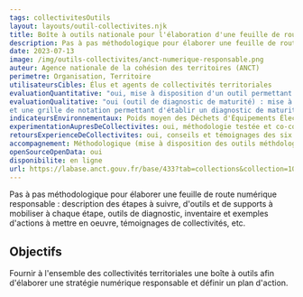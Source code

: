 ```yaml
---
tags: collectivitesOutils
layout: layouts/outil-collectivites.njk
title: Boîte à outils nationale pour l'élaboration d'une feuille de route numérique responsable
description: Pas à pas méthodologique pour élaborer une feuille de route numérique responsable
date: 2023-07-13
image: /img/outils-collectivites/anct-numerique-responsable.png
auteur: Agence nationale de la cohésion des territoires (ANCT)
perimetre: Organisation, Territoire
utilisateursCibles: Élus et agents de collectivités territoriales 
evaluationQuantitative: "oui, mise à disposition d'un outil permettant de réaliser un inventaire IT au sein d'une collectivité et effectuer une analyse quantitative de son parc informatique grâce à des indicateurs"
evaluationQualitative: "oui (outil de diagnostic de maturité) : mise à disposition d'une grille d'entretiens bilatéraux
et une grille de notation permettant d'établir un diagnostic de maturité qualitatif de la collectivité en matière de numérique écoresponsable"
indicateursEnvironnementaux: Poids moyen des Déchets d'Équipements Électriques et Électroniques (DEEE) par agent par an (tonne), PUE (indicateur de performance énergétique des datacenters)"
experimentationAupresDeCollectivites: oui, méthodologie testée et co-construite avec les collectivités auprès de six collectivités pilotes
retoursExperienceDeCollectivites: oui, conseils et témoignages des six collectivités pilotes à chaque étape méthodologique
accompagnement: Méthodologique (mise à disposition des outils méthdologiques), Documentaire (mise à disposition d'autres ressources complémentaires) et Humain (retours d'expérience des collectivités et accompagnement proposé par l'ANCT)
openSourceOpenData: oui
disponibilite: en ligne
url: https://labase.anct.gouv.fr/base/433?tab=collections&collection=108
---
```


Pas à pas méthodologique pour élaborer une feuille de route numérique responsable : description des étapes à suivre, d'outils et de supports à mobiliser à chaque étape, outils de diagnostic, inventaire et exemples d'actions à mettre en oeuvre, témoignages de collectivités, etc.

## Objectifs

Fournir à l'ensemble des collectivités territoriales une boîte à outils afin d'élaborer une stratégie numérique responsable et définir un plan d'action.
